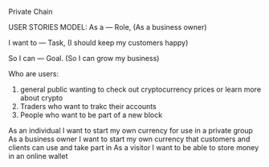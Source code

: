 
Private Chain

USER STORIES MODEL:
As a — Role, (As a business owner)

I want to — Task, (I should keep my customers happy)

So I can — Goal. (So I can grow my business)


Who are users: 

1. general public wanting to check out cryptocurrency prices or learn more about crypto
2. Traders who want to trakc their accounts
3. People who want to be part of a new block

As an individual I want to start my own currency for use in a private group
As a business owner I want to start my own currency that customers and clients can use and take part in
As a visitor I want to be able to store money in an online wallet 